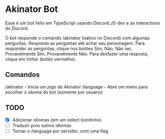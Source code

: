 # Akinator Bot

Esse é um bot feito em TypeScript usando Discord.JS-dev e as interactions do Discord.

O bot responde o comando /akinator (nativo no Discord)
com algumas perguntas. Responda as perguntas até achar seu personagem.
Para responder as perguntas, clique nos botões Sim, Não, Não sei, Provavelmente Sim, Provavelmente Não.
Para desfazer uma resposta, clique em Voltar (botão vermelho).

## Comandos

/akinator - Inicia um jogo de Akinator
/language - Abre um menu para escolher o idioma do bot (somente por usuário)

## TODO
- [x] Adicionar idiomas (em um select bonitinho)
- [ ] Traduzir pros outros idiomas
- [ ] Tornar o /language por servidor, com uma flag